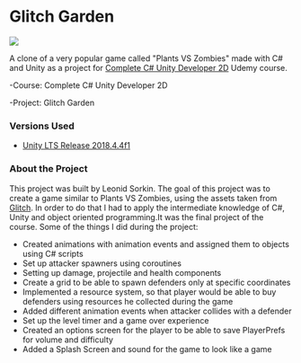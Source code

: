 # Glitch Garden
 
 <img src="glitch-game">
 
 A clone of a very popular game called "Plants VS Zombies" made with C# and Unity as a project for [Complete C# Unity Developer 2D](https://www.udemy.com/unitycourse/) Udemy course.
 
 -Course: Complete C# Unity Developer 2D
 
 -Project: Glitch Garden 
 
 
 
 ### Versions Used 
 
 - [Unity LTS Release 2018.4.4f1](https://unity3d.com/ru/unity/qa/lts-releases?version=2018.4)
 
 
 ### About the Project
 
 
 This project was built by Leonid Sorkin.
 The goal of this project was to create a game similar to Plants VS Zombies, using the assets taken from [Glitch](https://www.glitchthegame.com/). In order to do that I had to apply the intermediate knowledge of C#, Unity and object oriented programming.It was the final project of the course. Some of the things I did during the project:
 <ul>
   <li>Created animations with animation events and assigned them to objects using C# scripts</li>
   <li>Set up attacker spawners using coroutines</li>
 <li>Setting up damage, projectile and health components</li>
 <li>Create a grid to be able to spawn defenders only at specific coordinates</li>
 <li>Implemented a resource system, so that player would be able to buy defenders using resources he collected during the game</li>
 <li>Added different animation events when attacker collides with a defender</li>
 <li>Set up the level timer and a game over experience</li>
 <li>Created an options screen for the player to be able to save PlayerPrefs for volume and difficulty</li>
 <li>Added a Splash Screen and sound for the game to look like a game</li>
 
 </ul>

